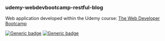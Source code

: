 ### udemy-webdevbootcamp-restful-blog
Web application developed within the Udemy course: [The Web Developer Bootcamp
](https://www.udemy.com/course/the-web-developer-bootcamp/)

[![Generic badge](https://img.shields.io/badge/node-12.18.0-darkgreen.svg)](https://shields.io/)   [![Generic badge](https://img.shields.io/badge/npm-6.14.4-red.svg)](https://shields.io/)